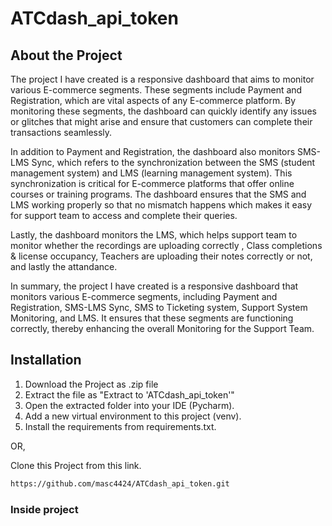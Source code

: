# ATCdash_api_token

## About the Project
The project I have created is a responsive dashboard that aims to monitor various E-commerce segments. These segments include Payment and Registration, which are vital aspects of any E-commerce platform. By monitoring these segments, the dashboard can quickly identify any issues or glitches that might arise and ensure that customers can complete their transactions seamlessly.

In addition to Payment and Registration, the dashboard also monitors SMS-LMS Sync, which refers to the synchronization between the SMS (student management system) and LMS (learning management system). This synchronization is critical for E-commerce platforms that offer online courses or training programs. The dashboard ensures that the SMS and LMS working properly so that no mismatch happens which makes it easy for support team to access and complete their queries.

Lastly, the dashboard monitors the LMS, which helps support team to monitor whether the recordings are uploading correctly , Class completions & license occupancy, Teachers are uploading their notes correctly or not, and lastly the attandance.

In summary, the project I have created is a responsive dashboard that monitors various E-commerce segments, including Payment and Registration, SMS-LMS Sync, SMS to Ticketing system, Support System Monitoring, and LMS. It ensures that these segments are functioning correctly, thereby enhancing the overall Monitoring for the Support Team.

## Installation

1. Download the Project as .zip file
2. Extract the file as "Extract to 'ATCdash_api_token\'"
3. Open the extracted folder into your IDE (Pycharm).
4. Add a new virtual environment to this project (venv).
5. Install the requirements from requirements.txt.

OR,

Clone this Project from this link.

```bash
https://github.com/masc4424/ATCdash_api_token.git
```

### Inside project

